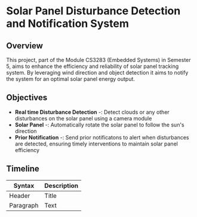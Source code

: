 # Solar Panel Disturbance Detection and Notification System

## Overview

This project, part of the Module CS3283 (Embedded Systems) in Semester 5, aims to enhance the efficiency and reliability of solar panel tracking system. By leveraging wind direction and object detection it aims to notify the system for an optimal solar panel energy output. 

## Objectives

- **Real time Disturbance Detection** -: Detect clouds or any other disturbances on the solar panel using a camera module
- **Solar Panel** -: Automatically rotate the solar panel to follow the sun's direction
- **Prior Notification** -: Send prior notificatons to alert when disturbances are detected, ensuring timely interventions to maintain solar panel efficiency

## Timeline

| Syntax | Description |
| ----------- | ----------- |
| Header | Title |
| Paragraph | Text |


